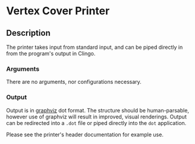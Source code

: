 # Vertex Cover Printer

## Description
The printer takes input from standard input, and can be piped directly in from the program's output in Clingo.

### Arguments
There are no arguments, nor configurations necessary.

### Output
Output is in [graphviz](https://graphviz.org/) dot format. The structure should be human-parsable, however use of graphviz will result in improved, visual renderings. Output can be redirected into a `.dot` file or piped directly into the `dot` application.

Please see the printer's header documentation for example use.
